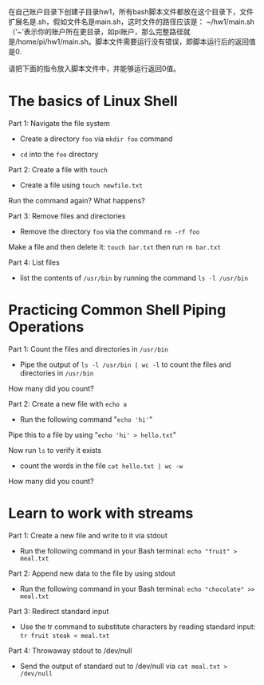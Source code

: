 在自己账户目录下创建子目录hw1，所有bash脚本文件都放在这个目录下，文件扩展名是.sh，假如文件名是main.sh，这时文件的路径应该是： \~/hw1/main.sh （‘~'表示你的账户所在更目录，如pi账户，那么完整路径就是/home/pi/hw1/main.sh。脚本文件需要运行没有错误，即脚本运行后的返回值是0.

请把下面的指令放入脚本文件中，并能够运行返回0值。

# The basics of Linux Shell

Part 1: Navigate the file system
- Create a directory `foo` via `mkdir foo` command

- `cd` into the `foo` directory

Part 2: Create a file with `touch`
- Create a file using `touch newfile.txt`

Run the command again? What happens?

Part 3: Remove files and directories
- Remove the directory `foo` via the command `rm -rf foo`

Make a file and then delete it: `touch bar.txt` then run `rm bar.txt`

Part 4: List files
- list the contents of `/usr/bin` by running the command `ls -l /usr/bin`

# Practicing Common Shell Piping Operations

Part 1: Count the files and directories in `/usr/bin`
- Pipe the output of `ls -l /usr/bin | wc -l` to count the files and directories in `/usr/bin`

How many did you count?

Part 2: Create a new file with `echo a`
- Run the following command "`echo 'hi'`"

Pipe this to a file by using "`echo 'hi' > hello.txt`"

Now run `ls` to verify it exists

- count the words in the file `cat hello.txt | wc -w`

How many did you count?

# Learn to work with streams

Part 1: Create a new file and write to it via stdout
- Run the following command in your Bash terminal: `echo "fruit" > meal.txt`

Part 2: Append new data to the file by using stdout
- Run the following command in your Bash terminal: `echo "chocolate" >> meal.txt`

Part 3: Redirect standard input
- Use the tr command to substitute characters by reading standard input: `tr fruit steak < meal.txt`

Part 4: Throwaway stdout to /dev/null
- Send the output of standard out to /dev/null via `cat meal.txt > /dev/null`

